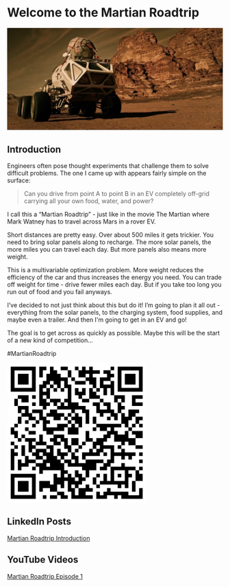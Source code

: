 # Welcome to the Martian Roadtrip

![Martian Rover](/assets/images/rover1.png)

## Introduction

Engineers often pose thought experiments that challenge them to solve difficult problems. The one I came up with appears fairly simple on the surface:

> Can you drive from point A to point B in an EV completely off-grid carrying all your own food, water, and power?

I call this a “Martian Roadtrip” - just like in the movie The Martian where Mark Watney has to travel across Mars in a rover EV.

Short distances are pretty easy. Over about 500 miles it gets trickier. You need to bring solar panels along to recharge. The more solar panels, the more miles you can travel each day. But more panels also means more weight. 

This is a multivariable optimization problem. More weight reduces the efficiency of the car and thus increases the energy you need. You can trade off weight for time - drive fewer miles each day. But if you take too long you run out of food and you fail anyways.

I’ve decided to not just think about this but do it! I’m going to plan it all out - everything from the solar panels, to the charging system, food supplies, and maybe even a trailer. And then I'm going to get in an EV and go!

The goal is to get across as quickly as possible. Maybe this will be the start of a new kind of competition…

#MartianRoadtrip

![Martian Rover](/assets/images/qrcode.jpeg)

## LinkedIn Posts

[Martian Roadtrip Introduction](https://www.linkedin.com/feed/update/urn:li:activity:7233625442480496641/)


## YouTube Videos

[Martian Roadtrip Episode 1](https://www.youtube.com/playlist?list=PL1Zi6KpWfD8iVpOzrdpXz5g86jV4EjlZx)



